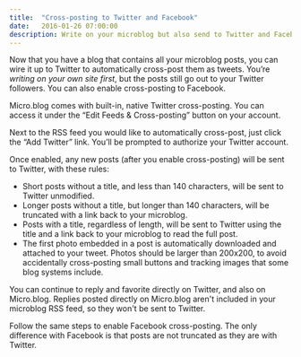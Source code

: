 ```yaml
---
title:  "Cross-posting to Twitter and Facebook"
date:   2016-01-26 07:00:00
description: Write on your microblog but also send to Twitter and Facebook.
---
```


Now that you have a blog that contains all your microblog posts, you can wire it up to Twitter to automatically cross-post them as tweets. You’re _writing on your own site first_, but the posts still go out to your Twitter followers. You can also enable cross-posting to Facebook.

Micro.blog comes with built-in, native Twitter cross-posting. You can access it under the “Edit Feeds & Cross-posting” button on your account.

Next to the RSS feed you would like to automatically cross-post, just click the “Add Twitter” link. You’ll be prompted to authorize your Twitter account.

Once enabled, any new posts (after you enable cross-posting) will be sent to Twitter, with these rules:

* Short posts without a title, and less than 140 characters, will be sent to Twitter unmodified.
* Longer posts without a title, but longer than 140 characters, will be truncated with a link back to your microblog.
* Posts with a title, regardless of length, will be sent to Twitter using the title and a link back to your microblog to read the full post.
* The first photo embedded in a post is automatically downloaded and attached to your tweet. Photos should be larger than 200x200, to avoid accidentally cross-posting small buttons and tracking images that some blog systems include.

You can continue to reply and favorite directly on Twitter, and also on Micro.blog. Replies posted directly on Micro.blog aren't included in your microblog RSS feed, so they won't be sent to Twitter.

Follow the same steps to enable Facebook cross-posting. The only difference with Facebook is that posts are not truncated as they are with Twitter.